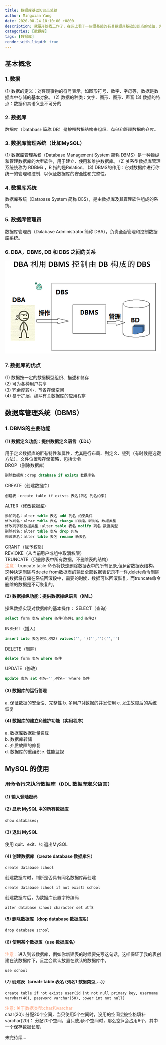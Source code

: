 ```yaml
---
title: 数据库基础知识点总结
author: Mingxian Yang
date: 2020-08-24 18:10:00 +0800
description: 就要开始找工作了，在网上看了一些很基础的有关数据库基础知识点的总结，先汇总到这里，有时间继续更新。
categories: [数据库]
tags: [数据库]
render_with_liquid: true
---
```


## 基本概念

### 1. 数据
(1) 数据的定义：对客观事物的符号表示，如图形符号、数字、字母等，数据是数据库中存储的基本对象。
(2) 数据的种类：文字、图形、图形、声音
(3) 数据的特点：数据和其语义是不可分的

### 2. 数据库
数据库（Database 简称 DB）是按照数据结构来组织、存储和管理数据的仓库。

### 3. 数据库管理系统（比如MySQL）
(1) 数据库管理系统（Database Management System 简称 DBMS）是一种操纵和管理数据库的大型软件，用于建立、使用和维护数据库。
(2) 关系型数据库管理系统统称为 RDBMS ，R 指的是Relation。
(3) DBMS的作用：它对数据库进行你统一的管理和控制，以保证数据库的安全性和完整性。

### 4. 数据库系统
数据库系统（Database System 简称 DBS），是由数据库及其管理软件组成的系统。

### 5. 数据库管理员
数据库管理员（Database Administrator 简称 DBA），负责全面管理和控制数据库系统。

### 6. DBA，DBMS, DB 和 DBS 之间的关系
![01](/assets/imgs/2020/01.png)

### 7. 数据库的优点
(1) 数据按一定的数据模型组织、描述和储存  
(2) 可为各种用户共享  
(3) 冗余度较小，节省存储空间   
(4) 易于扩展，编写有关数据库的应用程序  

## 数据库管理系统（DBMS）
### 1. DBMS的主要功能
#### (1) 数据定义功能：提供数据定义语言（DDL）  
用于定义数据库的所有特性和属性，尤其是行布局、列定义、键列（有时候是选键方法）、文件位置和存储策略，包括命令：  
DROP（删除数据库） 
```sql 
删除数据库：drop database if exists 数据库名
```
CREATE（创建数据库） 
```
创建表：create table if exists 表名(列名 列名约束)
```
ALTER（修改数据库）
```sql
添加列名：alter table 表名 add 列名 约束条件  
修改列名：alter table 表名 change 旧列名 新列名 数据类型  
修改列字段数据类型：alter table 表名 modify 列名 数据类型  
删除列名：alter table 表名 drop 列名  
修改表名：alter table 表名 rename 新表名
```
GRANT（赋予权限）  
REVIOKE（从当前用户或组中取消权限）  
TRUNCATE（只删除表中所有数据，不删除表的结构）  
<font color="LightSalmon"> 注意：</font>truncate table 命令将快速删除数据表中的所有记录,但保留数据表结构。这种快速删除与delete from数据表的输出全部数据表记录不一样,delete命令删除的数据将存储在系统回滚段中，需要的时候，数据可以回滚恢复，而truncate命令删除的数据是不可恢复的。

#### (2) 数据操纵功能：提供数据操纵语言（DML）
操纵数据实现对数据库的基本操作：
SELECT（查询）
```sql  
select form 表名 where 条件(条件1 and 条件2)
```
INSERT（插入）  
```sql  
insert into 表名(列1,列2) values('','')('','')('','')
```
DELETE（删除）
```sql  
delete form 表名 where 条件
```  
UPDATE（修改）
```sql  
update 表名 set 列名='',列名=''where 条件
```  

#### (3) 数据库的运行管理  
a. 保证数据的安全性、完整性
b.  多用户对数据的并发使用
c. 发生故障后的系统恢复

#### (4) 数据库的建立和维护功能（实用程序）
a. 数据库数据批量装载  
b. 数据库转储  
c. 介质故障的修复  
d. 数据库的重组织
e. 性能监视

## MySQL 的使用

### 用命令行来执行数据库（DDL 数据库定义语言）
#### (1) 输入登陆密码

#### (2) 显示 MySQL 中的所有数据库
    show databases;

#### (3) 退出 MySQL
使用 quit、exit、\\q 退出MySQL

#### (4) 创建数据库（create database 数据库名）
    create database school  

创建数据库时，判断是否具有同名数据库再创建  

    create database school if not exists school   
    
创建数据库后，为数据库设置字符编码  

    alter database school character set utf8   

#### (5) 删除数据库（drop database 数据库名）
    drop database school

#### (6) 使用某个数据库（use 数据库名）
<font color="LightSalmon"> 注意：</font>进入到该数据库，例如你新建表的时候要先写这句话，这样保证了我的表创建在该数据库下，反之会默认放置在默认的数据库中。

    use school  

#### (7) 创建表（create table 表名 (列名1 数据类型,...)）
    create table if not exists user(id int not null primary key, username varvhar(40), password varchar(50), power int not null)

<font color="LightSalmon"> 注意: 关于数据类型:char和varchar</font>  
char(20): 分配20个空间，当只使用5个空间时，没用的空间会被空格填补  
varchar(20)： 分配20个空间，当只使用5个空间时，那么空间会占用6个，其中一个保存数据长度。  

未完待续...
